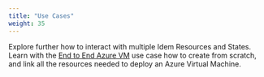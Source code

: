```yaml
---
title: "Use Cases"
weight: 35
---
```


Explore further how to interact with multiple Idem Resources and States.<br>
Learn with the [End to End Azure VM](/How-to-use-Idem/Use-Cases/End-to-End-Azure-VM/) use case how to create from scratch, and link all the resources needed to deploy an Azure Virtual Machine.

